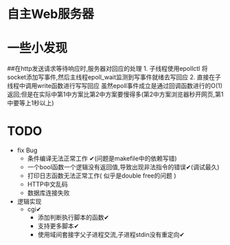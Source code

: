 # 自主Web服务器
# 一些小发现
##在http发送请求等待响应时,服务器对回应的处理
    1. 子线程使用epollctl 将socket添加写事件,然后主线程epoll_wait监测到写事件就绪去写回应
    2. 直接在子线程中调用write函数进行写写回应 
  虽然epoll事件成立是通过回调函数进行的O(1)返回;但是在实际中第1中方案比第2中方案要慢得多(第2中方案浏览器秒开网页,第1中要等上1秒以上)
# TODO
- fix Bug
    - 条件编译无法正常工作 ✔(问题是makefile中的依赖写错)
    - 一个bool函数一个逻辑没有返回值,导致出现非法指令的错误✔(调试最久)
    - 打印日志函数无法正常工作( 似乎是double free的问题 ) 
    -  HTTP中文乱码
    - 数据库连接失败
- 逻辑实现
  - cgi✔
    - 添加判断执行脚本的函数✔
    - 支持更多脚本✔
    - 使用域间套接字父子进程交流,子进程stdin没有重定向✔

